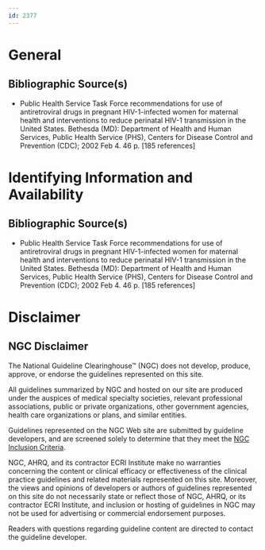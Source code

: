 ```yaml
---
id: 2377
---
```


# General

## Bibliographic Source(s)

- Public Health Service Task Force recommendations for use of antiretroviral drugs in pregnant HIV-1-infected women for maternal health and interventions to reduce perinatal HIV-1 transmission in the United States. Bethesda (MD): Department of Health and Human Services, Public Health Service (PHS), Centers for Disease Control and Prevention (CDC); 2002 Feb 4. 46 p. [185 references]

# Identifying Information and Availability

## Bibliographic Source(s)

- Public Health Service Task Force recommendations for use of antiretroviral drugs in pregnant HIV-1-infected women for maternal health and interventions to reduce perinatal HIV-1 transmission in the United States. Bethesda (MD): Department of Health and Human Services, Public Health Service (PHS), Centers for Disease Control and Prevention (CDC); 2002 Feb 4. 46 p. [185 references]

# Disclaimer

## NGC Disclaimer

The National Guideline Clearinghouse™ (NGC) does not develop, produce, approve, or endorse the guidelines represented on this site.

All guidelines summarized by NGC and hosted on our site are produced under the auspices of medical specialty societies, relevant professional associations, public or private organizations, other government agencies, health care organizations or plans, and similar entities.

Guidelines represented on the NGC Web site are submitted by guideline developers, and are screened solely to determine that they meet the [NGC Inclusion Criteria](/help-and-about/summaries/inclusion-criteria).

NGC, AHRQ, and its contractor ECRI Institute make no warranties concerning the content or clinical efficacy or effectiveness of the clinical practice guidelines and related materials represented on this site. Moreover, the views and opinions of developers or authors of guidelines represented on this site do not necessarily state or reflect those of NGC, AHRQ, or its contractor ECRI Institute, and inclusion or hosting of guidelines in NGC may not be used for advertising or commercial endorsement purposes.

Readers with questions regarding guideline content are directed to contact the guideline developer.

